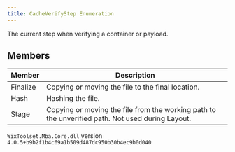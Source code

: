 ```yaml
---
title: CacheVerifyStep Enumeration
---
```

The current step when verifying a container or payload.
## Members
| Member | Description |
| ------ | ----------- |
| Finalize | Copying or moving the file to the final location. |
| Hash | Hashing the file. |
| Stage | Copying or moving the file from the working path to the unverified path. Not used during Layout. |
`WixToolset.Mba.Core.dll` version `4.0.5+b9b2f1b4c69a1b509d487dc950b30b4ec9b0d040`
